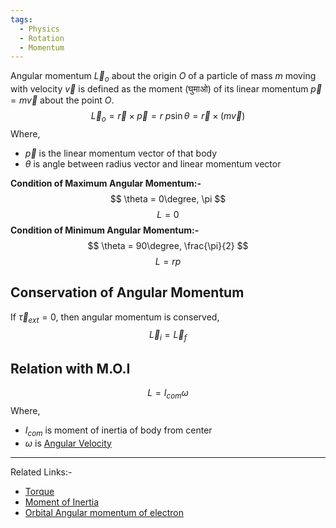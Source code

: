 ```yaml
---
tags:
  - Physics
  - Rotation
  - Momentum
---
```

Angular momentum $\vec{L}_{o}$ about the origin $O$ of a particle of mass $m$ moving with velocity $\vec{v}$ is defined as the moment (घुमाओ) of its linear momentum $\vec{p} = m\vec{v}$ about the point $O$.
$$
\vec{L}_{o} = \vec{r} \times \vec{p} = r \ p \sin \theta = \vec{r} \times (m\vec{v})
$$
Where,
- $\vec{p}$ is the linear momentum vector of that body
- $\theta$ is angle between radius vector and linear momentum vector

**Condition of Maximum Angular Momentum:-**
$$
\theta = 0\degree, \pi
$$
$$
L = 0
$$
**Condition of Minimum Angular Momentum:-**
$$
\theta = 90\degree, \frac{\pi}{2}
$$
$$
L = rp
$$
## Conservation of Angular Momentum
If $\vec{\tau}_{ext} = 0$, then angular momentum is conserved,
$$
\vec{L}_{i} = \vec{L}_{f}
$$

## Relation with M.O.I
$$
L= I_{com}\omega
$$
Where,
- $I_{com}$ is moment of inertia of body from center 
- $\omega$ is [Angular Velocity](../Circular%20Motion/Angular%20Variable/Angular%20Velocity.md) 

---
Related Links:-
- [Torque](Torque.md) 
- [Moment of Inertia](Moment%20of%20Inertia.md) 
- [Orbital Angular momentum of electron](../../Chemistry/Quantum%20Number/Orbital%20Angular%20momentum%20of%20electron.md) 
